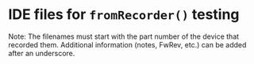 # IDE files for `fromRecorder()` testing

Note: The filenames must start with the part number of the device that recorded them.
Additional information (notes, FwRev, etc.) can be added after an underscore.
